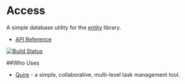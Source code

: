 # Access

A simple database utility for the [entity](https://github.com/rikulo/entity) library.

* [API Reference](http://www.dartdocs.org/documentation/access/0.5.7)

[![Build Status](https://drone.io/github.com/rikulo/access/status.png)](https://drone.io/github.com/rikulo/access/latest)

##Who Uses

* [Quire](https://quire.io) - a simple, collaborative, multi-level task management tool.
